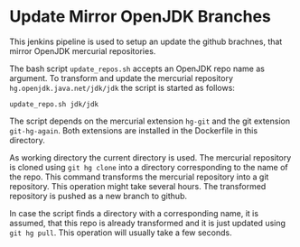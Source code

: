 # Update Mirror OpenJDK Branches

This jenkins pipeline is used to setup an update the github brachnes, that mirror OpenJDK mercurial repositories.

The bash script `update_repos.sh` accepts an OpenJDK repo name as argument.
To transform and update the mercurial repository `hg.openjdk.java.net/jdk/jdk` the script is started as follows:

```
update_repo.sh jdk/jdk
```

The script depends on the mercurial extension `hg-git` and the git extension `git-hg-again`. Both extensions are installed in the Dockerfile in this directory.

As working directory the current directory is used. The mercurial repository is cloned using `git hg clone` into a directory corresponding to the name of the repo. This command transforms the mercurial repository into a git repository. This operation might take several hours.
The transformed repository is pushed as a new branch to github. 

In case the script finds a directory with a corresponding name, it is assumed, that this repo is already transformed and it is just updated using `git hg pull`. This operation will usually take a few seconds.
